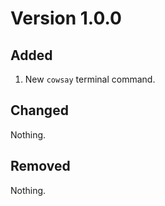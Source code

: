 # Version 1.0.0

## Added

1. New `cowsay` terminal command.

## Changed

Nothing.

## Removed

Nothing.